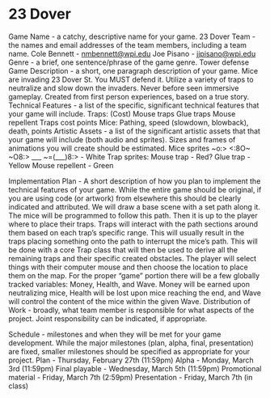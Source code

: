 # 23 Dover

Game Name - a catchy, descriptive name for your game.
23 Dover
Team - the names and email addresses of the team members, including a team name.
Cole Bennett - nmbennett@wpi.edu
Joe Pisano - jjpisano@wpi.edu 
Genre - a brief, one sentence/phrase of the game genre.
Tower defense
Game Description - a short, one paragraph description of your game.
Mice are invading 23 Dover St. You MUST defend it. Utilize a variety of traps to neutralize and slow down the invaders. Never before seen immersive gameplay. Created from first person experiences, based on a true story.
Technical Features - a list of the specific, significant technical features that your game will include.
Traps: (Cost)
Mouse traps
Glue traps
Mouse repellent
Traps cost points
Mice:
Pathing, speed (slowdown, blowback), death, points
Artistic Assets - a list of the significant artistic assets that that your game will include (both audio and sprites). Sizes and frames of animations you will create should be estimated.
Mice sprites
~o:>
<:8O~
~O8:>
      ___
~=(___)8:> - White
Trap sprites:
Mouse trap - Red?
Glue trap - Yellow
Mouse repellent - Green

Implementation Plan - A short description of how you plan to implement the technical features of your game. While the entire game should be original, if you are using code (or artwork) from elsewhere this should be clearly indicated and attributed.
We will draw a base scene with a set path along it. The mice will be programmed to follow this path. Then it is up to the player where to place their traps. Traps will interact with the path sections around them based on each trap’s specific range. This will usually result in the traps placing something onto the path to interrupt the mice’s path. This will be done with a core Trap class that will then be used to derive all the remaining traps and their specific created obstacles. The player will select things with their computer mouse and then choose the location to place them on the map. For the proper “game” portion there will be a few globally tracked variables: Money, Health, and Wave. Money will be earned upon neutralizing mice, Health will be lost upon mice reaching the end, and Wave will control the content of the mice within the given Wave.
Distribution of Work - broadly, what team member is responsible for what aspects of the project. Joint responsibility can be indicated, if appropriate.


Schedule - milestones and when they will be met for your game development. While the major milestones (plan, alpha, final, presentation) are fixed, smaller milestones should be specified as appropriate for your project.
Plan - Thursday, February 27th (11:59pm)
Alpha - Monday, March 3rd (11:59pm)
Final playable - Wednesday, March 5th (11:59pm)
Promotional material - Friday, March 7th (2:59pm)
Presentation - Friday, March 7th (in class)
